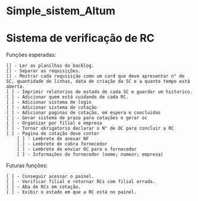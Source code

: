 # Simple_sistem_Altum


# Sistema de verificação de RC
Funções esperadas:

    [] - Ler as planilhas do backlog.
    [] - Separar as requisições.
    [] - Mostrar cada requisição como um card que deve apresentar n° de SC, quantidade de linhas, data de criação da SC e a quanto tempo está aberta.
    [ ] - Imprimir relatorios do estado de cada SC e guardar um historico.
    [ ] - Adicionar quem está cuidando de cada RC.
    [ ] - Adicionar sistema de login
    [ ] - Adicionar sistema de cotação
    [ ] - Adicionar paginas de cotação, em espera e concluidas
    [ ] - Gerar sistema de prazo para cotações e gerar oc
    [ ] - Organizar por filial e empresa
    [ ] - Tornar obrigatorio declarar o N° de OC para concluir a RC
    [ ] - Pagina de cotação deve conter
        [ ] - Lembrete de anexar NF
        [ ] - Lembrete de cobra fornecedor
        [ ] - Lembrete de enviar OC para o fornecedor
        [ ] - Informações do fornecedor (nome; numeor; empresa)

Futuras funções:

    [ ] - Conseguir acessar o painel.
    [ ] - Verificar filial e retornar RCs com filial errada.
    [ ] - Aba de RCs em cotação.
    [ ] - Exibir o estado em que a RC está no painel.
